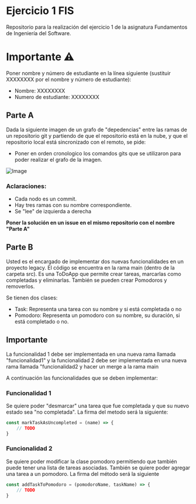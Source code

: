 # Ejercicio 1 FIS
Repositorio para la realización del ejercicio 1 de la asignatura Fundamentos de Ingeniería del Software.

# Importante :warning:
Poner nombre y número de estudiante en la línea siguiente (sustituir XXXXXXXX por el nombre y número de estudiante):  
* Nombre: XXXXXXXX  
* Numero de estudiante: XXXXXXXX


## Parte A
Dada la siguiente imagen de un grafo de "depedencias" entre las ramas de un repositorio git y partiendo de que el repositorio está en la nube, y que el repositorio local está sincronizado con el remoto, se pide:

* Poner en orden cronologico los comandos gits que se utilizaron para poder realizar el grafo de la imagen.

![Image](https://i.imgur.com/iqAABQ6.png)


### Aclaraciones:
* Cada nodo es un commit.
* Hay tres ramas con su nombre correspondiente.
* Se "lee" de izquierda a derecha

**Poner la solución en un issue en el mismo repositorio con el nombre "Parte A"**

## Parte B
Usted es el encargado de implementar dos nuevas funcionalidades en un proyecto legacy. El código se encuentra en la rama main (dentro de la carpeta src).
Es una ToDoApp que permite crear tareas, marcarlas como completadas y eliminarlas. También se pueden crear Pomodoros y removerlos.

Se tienen dos clases:
* Task: Representa una tarea con su nombre y si está completada o no
* Pomodoro: Representa un pomodoro con su nombre, su duración, si está completado o no.

## Importante 
La funcionalidad 1 debe ser implementada en una nueva rama llamada "funcionalidad1" y la funcionalidad 2 debe ser implementada en una nueva rama llamada "funcionalidad2 y hacer un merge a la rama main

A continuación las funcionalidades que se deben implementar:

### Funcionalidad 1

Se quiere poder "desmarcar" una tarea que fue completada y que su nuevo estado sea "no completada". 
La firma del metodo será la siguiente:
```javascript 
const markTaskAsUncompleted = (name) => {
    // TODO
}
```

### Funcionalidad 2
Se quiere poder modificar la clase pomodoro permitiendo que también puede tener una lista de tareas asociadas.
También se quiere poder agregar una tarea a un pomodoro. La firma del método será la siguiente
```javascript
const addTaskToPomodoro = (pomodoroName, taskName) => {
    // TODO
}
```




